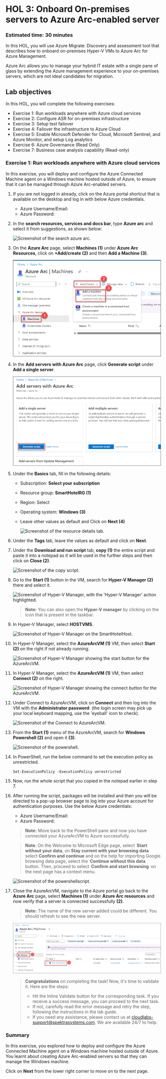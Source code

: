 # HOL 3: Onboard On-premises servers to Azure Arc-enabled server

### Estimated time: 30 minutes

In this HOL, you will use Azure Migrate: Discovery and assessment tool that describes how to onboard on-premises Hyper-V VMs to Azure Arc for Azure Management.

Azure Arc allows you to manage your hybrid IT estate with a single pane of glass by extending the Azure management experience to your on-premises servers, which are not ideal candidates for migration.

## Lab objectives

In this HOL, you will complete the following exercises:

- Exercise 1: Run workloads anywhere with Azure cloud services
- Exercise 2: Configure ASR for on-premises infrastructure
- Exercise 3: Setup test failover
- Exercise 4: Failover the infrastructure to Azure Cloud
- Exercise 5: Enable Microsoft Defender for Cloud, Microsoft Sentinel, and Azure Monitor, and setup Log analytics
- Exercise 6: Azure Governance (Read Only)
- Exercise 7: Business case analysis capability (Read-only)

### Exercise 1: Run workloads anywhere with Azure cloud services

In this exercise, you will deploy and configure the Azure Connected Machine agent on a Windows machine hosted outside of Azure, to ensure that it can be managed through Azure Arc-enabled servers.

1. If you are not logged in already, click on the Azure portal shortcut that is available on the desktop and log in with below Azure credentials.
    * Azure Username/Email: <inject key="AzureAdUserEmail"></inject> 
    * Azure Password: <inject key="AzureAdUserPassword"></inject>

1. In the **search resources, services and docs bar**, type **Azure arc** and select it from suggestions, as shown below:
   
    ![Screenshot of the search azure arc.](Images/searchazarc.png "search azure arc")
  
1. On the **Azure Arc** page, select **Machines (1)** under **Azure Arc Resources**, click on **+Add/create (2)** and then **Add a Machine (3)**.
    
    ![Screenshot of the add server.](Images/azure_arc-add_machine.png "add server")
    
1. In the **Add servers with Azure Arc** page, click **Generate script** under **Add a single server**.

    ![Screenshot of the Generate script.](Images/azure_arc-add_machine2.png "Generate script")
    
1. Under the **Basics** tab, fill in the following details:
     
   - Subscription: **Select your subscription**
    
   - Resource group: **SmartHotelRG (1)**
  
   - Region: Select **<inject key="Region" enableCopy="false" />**
   
   - Operating system: **Windows (3)**
   
   - Leave other values as default and Click on **Next (4)**

        ![Screenshot of the resource details tab.](Images/HOL3E1S5.png "resource details tab")

1. Under the **Tags** tab, leave the values as default and click on **Next**.

1. Under the **Download and run script** tab, **copy (1)** the entire script and paste it into a notepad as it will be used in the further steps and then click on **Close (2)**.

    ![Screenshot of the copy script.](Images/upd-copyscript.png "copy script")
    
1. Go to the **Start (1)** button in the VM, search for **Hyper-V Manager (2)** there and select it. 

    ![Screenshot of Hyper-V Manager, with the 'Hyper-V Manager' action highlighted.](Images/upd-hyper-v-manager.png "Hyper-V Manager")

   > **Note:** You can also open the **Hyper-V manager** by clicking on the icon that is present in the taskbar. 
    
1. In Hyper-V Manager, select **HOSTVMS<inject key="DeploymentID" enableCopy="false" />**. 
  
    ![Screenshot of Hyper-V Manager on the SmartHotelHost.](Images/HOL3-EX1-S10.png "Hyper-V Manager")
    
1. In Hyper-V Manager, select the **AzureArcVM (1)** VM, then select **Start (2)** on the right if not already running.

    ![Screenshot of Hyper-V Manager showing the start button for the AzureArcVM.](Images/HOL3-EX1-S11.png "Start AzureArcVM")    
    
1. In Hyper-V Manager, select the **AzureArcVM (1)** VM, then select **Connect (2)** on the right.

    ![Screenshot of Hyper-V Manager showing the connect button for the AzureArcVM.](Images/HOL3-EX1-S12.png "Connect to AzureArcVM")  
    
1. Under Connect to AzureArcVM, click on **Connect** and then log into the VM with the **Administrator password**: **<inject key="SmartHotel Admin Password" />** (the login screen may pick up your local keyboard mapping, use the 'eyeball' icon to check).
 
    ![Screenshot of the Connect to AzureArcVM.](Images/HOL3-EX1-S13.png)
    
1. From the **Start (1)** menu of the AzureArcVM, search for **Windows Powershell (2)** and open it **(3)**.

    ![Screenshot of the powershell.](Images/upd-powershell.png)
      
1. In PowerShell, run the below command to set the execution policy as unrestricted.

    ```
    Set-ExecutionPolicy -ExecutionPolicy unrestricted
    ```

1. Now, run the whole script that you copied in the notepad earlier in step 7.

1. After running the script, packages will be installed and then you will be directed to a pop-up browser page to log into your Azure account for authentication purposes. Use the below Azure credentials:

    * Azure Username/Email: <inject key="AzureAdUserEmail"></inject> 
    * Azure Password: <inject key="AzureAdUserPassword"></inject> 

   > **Note:** Move back to the PowerShell pane and now you have connected your AzureArcVM to Azure successfully.
   
   >**Note**: On the Welcome to Microsoft Edge page, select  **Start without your data**, on **Stay current with your browsing data** select **Confirm and continue** and on the help for importing Google browsing data page, select the  **Continue without this data**  button. Then, proceed to select  **Confirm and start browsing**  on the next page has a context menu.
    
    ![Screenshot of the powershellscript.](Images/upd-package.png)
     
 1. Close the AzureArcVM, navigate to the Azure portal go back to the **Azure Arc** page, select **Machines (1)** under **Azure Arc resources** and now verify that a server is connected successfully **(2)**.

    >**Note:** The name of the new server added could be different. You should refresh to see the new server.
    
    ![Screenshot of the server added.](Images/server_added.png)
     
    > **Congratulations** on completing the task! Now, it's time to validate it. Here are the steps:
    > - Hit the Inline Validate button for the corresponding task. If you receive a success message, you can proceed to the next task. 
    > - If not, carefully read the error message and retry the step, following the instructions in the lab guide.
    > - If you need any assistance, please contact us at cloudlabs-support@spektrasystems.com. We are available 24/7 to help.
   
    <validation step="6e1ec638-e544-477f-90cc-ed27166b2f4e" />
    
### Summary

In this exercise, you explored how to deploy and configure the Azure Connected Machine agent on a Windows machine hosted outside of Azure. You learnt about creating Azure Arc-enabled servers so that they can manage the Windows machine.

Click on **Next** from the lower right corner to move on to the next page.
